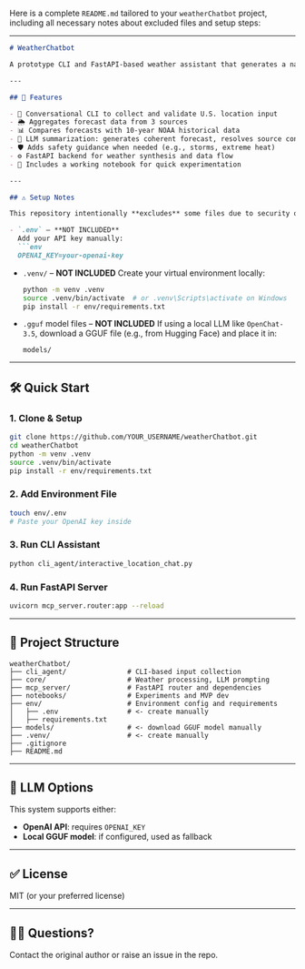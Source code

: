 Here is a complete `README.md` tailored to your `weatherChatbot` project, including all necessary notes about excluded files and setup steps:

---

````markdown
# WeatherChatbot

A prototype CLI and FastAPI-based weather assistant that generates a natural language 7-day forecast by synthesizing data from multiple sources (NOAA, Open Meteo, Weatherbit) and comparing it with 10-year historical weather data. An LLM (local or OpenAI) is used to summarize, resolve conflicts, and provide safety caveats.

---

## 🚀 Features

- 📍 Conversational CLI to collect and validate U.S. location input
- 🌦️ Aggregates forecast data from 3 sources
- 📊 Compares forecasts with 10-year NOAA historical data
- 🧠 LLM summarization: generates coherent forecast, resolves source conflicts
- 🛡️ Adds safety guidance when needed (e.g., storms, extreme heat)
- ⚙️ FastAPI backend for weather synthesis and data flow
- 🧪 Includes a working notebook for quick experimentation

---

## ⚠️ Setup Notes

This repository intentionally **excludes** some files due to security or size:

- `.env` – **NOT INCLUDED**  
  Add your API key manually:
  ```env
  OPENAI_KEY=your-openai-key
````

* `.venv/` – **NOT INCLUDED**
  Create your virtual environment locally:

  ```bash
  python -m venv .venv
  source .venv/bin/activate  # or .venv\Scripts\activate on Windows
  pip install -r env/requirements.txt
  ```

* `.gguf` model files – **NOT INCLUDED**
  If using a local LLM like `OpenChat-3.5`, download a GGUF file (e.g., from Hugging Face) and place it in:

  ```
  models/
  ```

---

## 🛠️ Quick Start

### 1. Clone & Setup

```bash
git clone https://github.com/YOUR_USERNAME/weatherChatbot.git
cd weatherChatbot
python -m venv .venv
source .venv/bin/activate
pip install -r env/requirements.txt
```

### 2. Add Environment File

```bash
touch env/.env
# Paste your OpenAI key inside
```

### 3. Run CLI Assistant

```bash
python cli_agent/interactive_location_chat.py
```

### 4. Run FastAPI Server

```bash
uvicorn mcp_server.router:app --reload
```

---

## 📁 Project Structure

```
weatherChatbot/
├── cli_agent/               # CLI-based input collection
├── core/                    # Weather processing, LLM prompting
├── mcp_server/              # FastAPI router and dependencies
├── notebooks/               # Experiments and MVP dev
├── env/                     # Environment config and requirements
│   ├── .env                 # <- create manually
│   ├── requirements.txt
├── models/                  # <- download GGUF model manually
├── .venv/                   # <- create manually
├── .gitignore
├── README.md
```

---

## 🧠 LLM Options

This system supports either:

* **OpenAI API**: requires `OPENAI_KEY`
* **Local GGUF model**: if configured, used as fallback

---

## ✅ License

MIT (or your preferred license)

---

## 🙋‍♂️ Questions?

Contact the original author or raise an issue in the repo.